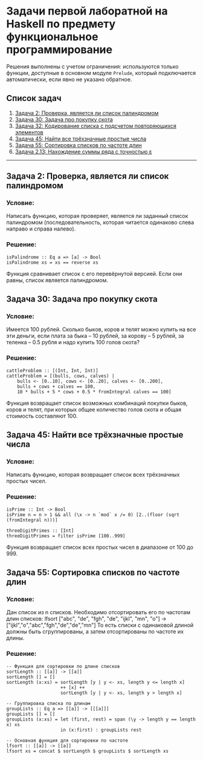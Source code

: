 # Задачи первой лаборатной на Haskell по предмету функциональное программирование

Решения выполнены с учетом ограничения: используются только функции, доступные в основном модуле `Prelude`, который подключается автоматически, если явно не указано обратное.

## Список задач
1. [Задача 2: Проверка, является ли список палиндромом](#задача-2-проверка-является-ли-список-палиндромом)
2. [Задача 30: Задача про покупку скота](#задача-30-задача-про-покупку-скота)
3. [Задача 32: Кодирование списка с подсчетом повторяющихся элементов](#задача-32-кодирование-списка-с-подсчетом-повторяющихся-элементов)
4. [Задача 45: Найти все трёхзначные простые числа](#задача-45-найти-все-трёхзначные-простые-числа)
5. [Задача 55: Сортировка списков по частоте длин](#задача-55-сортировка-списков-по-частоте-длин)
6. [Задача 2.13: Нахождение суммы ряда с точностью ε](#задача-213-нахождение-суммы-ряда-с-точностью-ε)

---

## Задача 2: Проверка, является ли список палиндромом

### Условие:
Написать функцию, которая проверяет, является ли заданный список палиндромом (последовательность, которая читается одинаково слева направо и справа налево).

### Решение:
```
isPalindrome :: Eq a => [a] -> Bool
isPalindrome xs = xs == reverse xs
```
Функция сравнивает список с его перевёрнутой версией. Если они равны, список является палиндромом.

## Задача 30: Задача про покупку скота

### Условие:
Имеется 100 рублей. Сколько быков, коров и телят можно купить на все эти деньги, если плата за быка – 10 рублей, за корову – 5 рублей, за теленка – 0.5 рубля и надо купить 100 голов скота?

### Решение:

```
cattleProblem :: [(Int, Int, Int)]
cattleProblem = [(bulls, cows, calves) | 
    bulls <- [0..10], cows <- [0..20], calves <- [0..200], 
    bulls + cows + calves == 100, 
    10 * bulls + 5 * cows + 0.5 * fromIntegral calves == 100]
```
Функция возвращает список возможных комбинаций покупки быков, коров и телят, при которых общее количество голов скота и общая стоимость составляют 100.

## Задача 45: Найти все трёхзначные простые числа

### Условие:
Написать функцию, которая возвращает список всех трёхзначных простых чисел.

### Решение:
```
isPrime :: Int -> Bool
isPrime n = n > 1 && all (\x -> n `mod` x /= 0) [2..(floor (sqrt (fromIntegral n)))]

threeDigitPrimes :: [Int]
threeDigitPrimes = filter isPrime [100..999]
```
Функция возвращает список всех простых чисел в диапазоне от 100 до 999.

## Задача 55: Сортировка списков по частоте длин

### Условие:
Дан список из n списков. Необходимо отсортировать его по частотам длин списков: lfsort ["abc", "de", "fgh", "de", "ijkl", "mn", "o"] -> ["ijkl","o","abc","fgh","de","de","mn"]
То есть списки с одинаковой длиной должны быть сгруппированы, а затем отсортированы по частоте их длины.

### Решение:
```
-- Функция для сортировки по длине списков
sortLength :: [[a]] -> [[a]]
sortLength [] = []
sortLength (x:xs) = sortLength [y | y <- xs, length y <= length x]
                    ++ [x] ++
                    sortLength [y | y <- xs, length y > length x]

-- Группировка списка по длинам
groupLists :: Eq a => [[a]] -> [[[a]]]
groupLists [] = []
groupLists (x:xs) = let (first, rest) = span (\y -> length y == length x) xs
                    in (x:first) : groupLists rest

-- Основная функция для сортировки по частоте
lfsort :: [[a]] -> [[a]]
lfsort xs = concat $ sortLength $ groupLists $ sortLength xs
```
